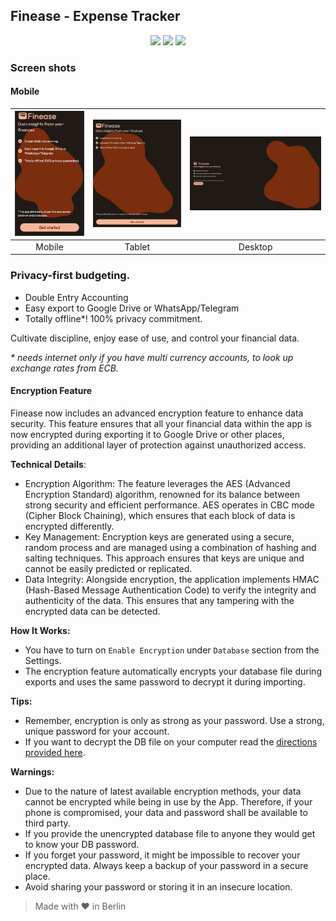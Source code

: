 <p align="center">
  <h2>Finease - Expense Tracker</h2>
</p>

<p align="center">
  <a href="https://flutter.dev/" style="text-decoration:none" area-label="flutter">
    <img src="https://img.shields.io/badge/Platform-Flutter%203.16.5-blue">
  </a>
  <a href="https://github.com/Donnie/Finease/releases/tag/v1.0.24" style="text-decoration:none" area-label="flutter">
    <img src="https://img.shields.io/badge/Version-1.0.24-orange">
  </a>
  <a href="https://github.com/Donnie/Finease/actions/workflows/android_release.yml" style="text-decoration:none" area-label="flutter">
    <img src="https://github.com/Donnie/Finease/actions/workflows/android_release.yml/badge.svg">
  </a>
</p>

### Screen shots

#### Mobile

| <img src="images/photo1704048355.jpeg" width="150"/> | <img src="images/photo1704048321.jpeg" width="200"/> | <img src="images/photo1704048271.jpeg" width="300"/> |
| :--------------------------------------------------: | :--------------------------------------------------: | :--------------------------------------------------: |
|                        Mobile                        |                        Tablet                        |                       Desktop                        |

### Privacy-first budgeting.

- Double Entry Accounting
- Easy export to Google Drive or WhatsApp/Telegram
- Totally offline*! 100% privacy commitment.

Cultivate discipline, enjoy ease of use, and control your financial data.

*\* needs internet only if you have multi currency accounts, to look up exchange rates from ECB.*

#### Encryption Feature

Finease now includes an advanced encryption feature to enhance data security. This feature ensures that all your financial data within the app is now encrypted during exporting it to Google Drive or other places, providing an additional layer of protection against unauthorized access.

**Technical Details**:

- Encryption Algorithm: The feature leverages the AES (Advanced Encryption Standard) algorithm, renowned for its balance between strong security and efficient performance. AES operates in CBC mode (Cipher Block Chaining), which ensures that each block of data is encrypted differently.
- Key Management: Encryption keys are generated using a secure, random process and are managed using a combination of hashing and salting techniques. This approach ensures that keys are unique and cannot be easily predicted or replicated.
- Data Integrity: Alongside encryption, the application implements HMAC (Hash-Based Message Authentication Code) to verify the integrity and authenticity of the data. This ensures that any tampering with the encrypted data can be detected.

**How It Works:**

- You have to turn on `Enable Encryption` under `Database` section from the Settings.
- The encryption feature automatically encrypts your database file during exports and uses the same password to decrypt it during importing.

**Tips:**

- Remember, encryption is only as strong as your password. Use a strong, unique password for your account.
- If you want to decrypt the DB file on your computer read the [directions provided here](decrypt.dart).

**Warnings:**

- Due to the nature of latest available encryption methods, your data cannot be encrypted while being in use by the App. Therefore, if your phone is compromised, your data and password shall be available to third party.
- If you provide the unencrypted database file to anyone they would get to know your DB password.
- If you forget your password, it might be impossible to recover your encrypted data. Always keep a backup of your password in a secure place.
- Avoid sharing your password or storing it in an insecure location.

> Made with ♥ in Berlin
